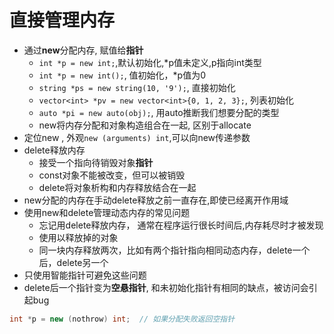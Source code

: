 # 直接管理内存

- 通过**new**分配内存, 赋值给**指针**
  - `int *p = new int;`,默认初始化,*p值未定义,p指向int类型
  - `int *p = new int();`, 值初始化，*p值为0
  - `string *ps = new string(10, '9');`, 直接初始化
  - `vector<int> *pv = new vector<int>{0, 1, 2, 3};`, 列表初始化
  - `auto *pi = new auto(obj);`, 用auto推断我们想要分配的类型
  - new将内存分配和对象构造组合在一起, 区别于allocate
- 定位new , 外观`new (arguments) int`,可以向new传递参数
- delete释放内存
  - 接受一个指向待销毁对象**指针**
  - const对象不能被改变，但可以被销毁
  - delete将对象析构和内存释放结合在一起
- new分配的内存在手动delete释放之前一直存在,即使已经离开作用域
- 使用new和delete管理动态内存的常见问题
  - 忘记用delete释放内存， 通常在程序运行很长时间后,内存耗尽时才被发现
  - 使用以释放掉的对象
  - 同一块内存释放两次，比如有两个指针指向相同动态内存，delete一个后，delete另一个
- 只使用智能指针可避免这些问题
- delete后一个指针变为**空悬指针**, 和未初始化指针有相同的缺点，被访问会引起bug

```c++
int *p = new (nothrow) int;  // 如果分配失败返回空指针
```